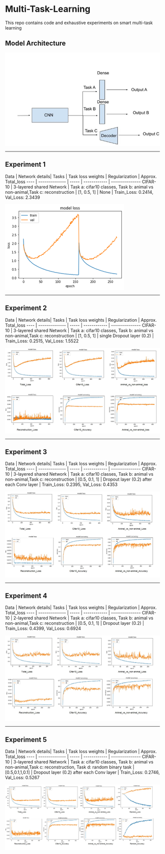 # Multi-Task-Learning
This repo contains code and exhaustive experiments on smart multi-task learning


## Model Architecture

![alt text](https://github.com/hananshafi/Multi-Task-Learning/blob/main/assets/mtl_model.jpg)

---

## Experiment 1


Data | Network details| Tasks | Task loss weights  | Regularization | Approx. Total_loss
---- | -------------- | ----- | ------------ | --------------- 
CIFAR-10 | 3-layered shared Network | Task a: cifar10 classes, Task b: animal vs non-animal,Task c: reconstruction | [1, 0.5, 1] | None | Train_Loss: 0.2414, Val_Loss: 2.3439

![alt text](https://github.com/hananshafi/Multi-Task-Learning/blob/main/assets/exp1loss.png)

---

## Experiment 2


Data | Network details| Tasks | Task loss weights  | Regularization | Approx. Total_loss
---- | -------------- | ----- | ------------ | --------------- 
CIFAR-10 | 3-layered shared Network | Task a: cifar10 classes, Task b: animal vs non-animal,Task c: reconstruction | [1, 0.5, 1] | single Dropout layer (0.2) | Train_Loss: 0.2515, Val_Loss: 1.5522

![exp 2](https://github.com/hananshafi/Multi-Task-Learning/blob/main/assets/exp_2_paint.jpg)

---

## Experiment 3


Data | Network details| Tasks | Task loss weights  | Regularization | Approx. Total_loss
---- | -------------- | ----- | ------------ | --------------- 
CIFAR-10 | 3-layered shared Network | Task a: cifar10 classes, Task b: animal vs non-animal,Task c: reconstruction | [0.5, 0.1, 1] | Dropout layer (0.2) after each Conv layer | Train_Loss: 0.2395, Val_Loss: 0.4353

![exp 3](https://github.com/hananshafi/Multi-Task-Learning/blob/main/assets/exp_3.jpg)

---

## Experiment 4


Data | Network details| Tasks | Task loss weights  | Regularization | Approx. Total_loss
---- | -------------- | ----- | ------------ | --------------- 
CIFAR-10 | 2-layered shared Network | Task a: cifar10 classes, Task b: animal vs non-animal,Task c: reconstruction | [0.5, 0.1, 1] | Dropout layer (0.2) | Train_Loss: 0.4399, Val_Loss: 0.6924 

![exp 4](https://github.com/hananshafi/Multi-Task-Learning/blob/main/assets/exp_4.jpg)

---


## Experiment 5


Data | Network details| Tasks | Task loss weights  | Regularization | Approx. Total_loss
---- | -------------- | ----- | ------------ | --------------- 
CIFAR-10 | 3-layered shared Network | Task a: cifar10 classes, Task b: animal vs non-animal,Task c: reconstruction, Task d: random binary task | [0.5,0.1,1,0.1] | Dropout layer (0.2) after each Conv layer | Train_Loss: 0.2746, Val_Loss: 0.5267

![exp 5](https://github.com/hananshafi/Multi-Task-Learning/blob/main/assets/exp_5.jpg)

